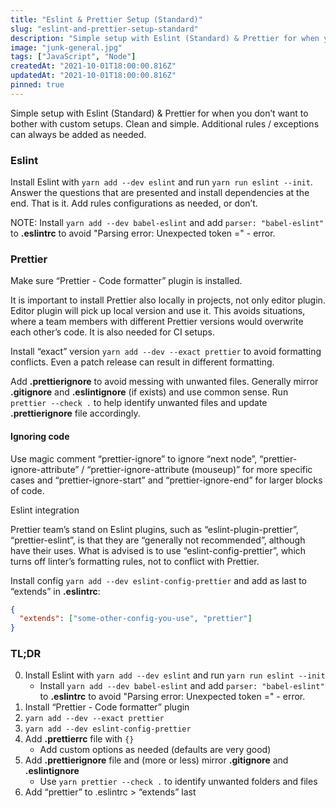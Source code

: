 ```yaml
---
title: "Eslint & Prettier Setup (Standard)"
slug: "eslint-and-prettier-setup-standard"
description: "Simple setup with Eslint (Standard) & Prettier for when you don’t want to bother with custom setups. Clean and simple. Additional rules / exceptions can always be added as needed."
image: "junk-general.jpg"
tags: ["JavaScript", "Node"]
createdAt: "2021-10-01T18:00:00.816Z"
updatedAt: "2021-10-01T18:00:00.816Z"
pinned: true
---
```


Simple setup with Eslint (Standard) & Prettier for when you don’t want to bother with custom setups. Clean and simple. Additional rules / exceptions can always be added as needed.

### Eslint

Install Eslint with `yarn add --dev eslint` and run `yarn run eslint --init`. Answer the questions that are presented and install dependencies at the end. That is it. Add rules configurations as needed, or don’t.

NOTE: Install `yarn add --dev babel-eslint` and add `parser: "babel-eslint"` to **.eslintrc** to avoid "Parsing error: Unexpected token =" - error.

### Prettier

Make sure “Prettier - Code formatter” plugin is installed.

It is important to install Prettier also locally in projects, not only editor plugin. Editor plugin will pick up local version and use it. This avoids situations, where a team members with different Prettier versions would overwrite each other’s code. It is also needed for CI setups.

Install “exact” version `yarn add --dev --exact prettier` to avoid formatting conflicts. Even a patch release can result in different formatting.

Add **.prettierignore** to avoid messing with unwanted files. Generally mirror **.gitignore** and **.eslintignore** (if exists) and use common sense.
Run `prettier --check .` to help identify unwanted files and update **.prettierignore** file accordingly.

#### Ignoring code

Use magic comment “prettier-ignore” to ignore “next node”, “prettier-ignore-attribute” / “prettier-ignore-attribute (mouseup)” for more specific cases and “prettier-ignore-start” and “prettier-ignore-end” for larger blocks of code.

Eslint integration

Prettier team’s stand on Eslint plugins, such as “eslint-plugin-prettier”, “prettier-eslint”, is that they are “generally not recommended”, although have their uses. What is advised is to use “eslint-config-prettier”, which turns off linter’s formatting rules, not to conflict with Prettier.

Install config `yarn add --dev eslint-config-prettier` and add as last to “extends” in **.eslintrc**:

```json
{
  "extends": ["some-other-config-you-use", "prettier"]
}
```

### TL;DR

0. Install Eslint with `yarn add --dev eslint` and run `yarn run eslint --init`
   - Install `yarn add --dev babel-eslint` and add `parser: "babel-eslint"` to **.eslintrc** to avoid "Parsing error: Unexpected token =" - error.
1. Install “Prettier - Code formatter” plugin
2. `yarn add --dev --exact prettier`
3. `yarn add --dev eslint-config-prettier`
4. Add **.prettierrc** file with `{}`
   - Add custom options as needed (defaults are very good)
5. Add **.prettierignore** file and (more or less) mirror **.gitignore** and **.eslintignore**
   - Use `yarn prettier --check .` to identify unwanted folders and files
6. Add “prettier” to .eslintrc > “extends” last
